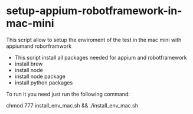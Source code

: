 # setup-appium-robotframework-in-mac-mini
This script allow to setup the enviroment of the test in the mac mini with appiumand roborframwork

   - This script install all packages needed for appium and robotframework
   - install brew
   - install node
   - install node package
   - install python packages

To run it you need just run the following command:

chmod 777 install_env_mac.sh && ./install_env_mac.sh 

